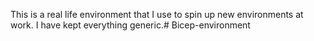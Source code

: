 This is a real life environment that I use to spin up new environments at work. I have kept everything generic.# Bicep-environment
